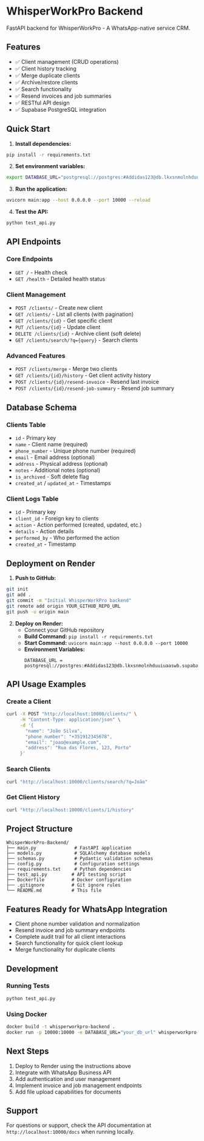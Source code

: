 # WhisperWorkPro Backend

FastAPI backend for WhisperWorkPro - A WhatsApp-native service CRM.

## Features

- ✅ Client management (CRUD operations)
- ✅ Client history tracking
- ✅ Merge duplicate clients
- ✅ Archive/restore clients
- ✅ Search functionality
- ✅ Resend invoices and job summaries
- ✅ RESTful API design
- ✅ Supabase PostgreSQL integration

## Quick Start

1. **Install dependencies:**
```bash
pip install -r requirements.txt
```

2. **Set environment variables:**
```bash
export DATABASE_URL="postgresql://postgres:#Addidas123@db.lkxsnmolnhduuiuaaswb.supabase.co:5432/postgres"
```

3. **Run the application:**
```bash
uvicorn main:app --host 0.0.0.0 --port 10000 --reload
```

4. **Test the API:**
```bash
python test_api.py
```

## API Endpoints

### Core Endpoints
- `GET /` - Health check
- `GET /health` - Detailed health status

### Client Management
- `POST /clients/` - Create new client
- `GET /clients/` - List all clients (with pagination)
- `GET /clients/{id}` - Get specific client
- `PUT /clients/{id}` - Update client
- `DELETE /clients/{id}` - Archive client (soft delete)
- `GET /clients/search/?q={query}` - Search clients

### Advanced Features
- `POST /clients/merge` - Merge two clients
- `GET /clients/{id}/history` - Get client activity history
- `POST /clients/{id}/resend-invoice` - Resend last invoice
- `POST /clients/{id}/resend-job-summary` - Resend job summary

## Database Schema

### Clients Table
- `id` - Primary key
- `name` - Client name (required)
- `phone_number` - Unique phone number (required)
- `email` - Email address (optional)
- `address` - Physical address (optional)
- `notes` - Additional notes (optional)
- `is_archived` - Soft delete flag
- `created_at` / `updated_at` - Timestamps

### Client Logs Table
- `id` - Primary key
- `client_id` - Foreign key to clients
- `action` - Action performed (created, updated, etc.)
- `details` - Action details
- `performed_by` - Who performed the action
- `created_at` - Timestamp

## Deployment on Render

1. **Push to GitHub:**
```bash
git init
git add .
git commit -m "Initial WhisperWorkPro backend"
git remote add origin YOUR_GITHUB_REPO_URL
git push -u origin main
```

2. **Deploy on Render:**
   - Connect your GitHub repository
   - **Build Command:** `pip install -r requirements.txt`
   - **Start Command:** `uvicorn main:app --host 0.0.0.0 --port 10000`
   - **Environment Variables:**
     ```
     DATABASE_URL = postgresql://postgres:#Addidas123@db.lkxsnmolnhduuiuaaswb.supabase.co:5432/postgres
     ```

## API Usage Examples

### Create a Client
```bash
curl -X POST "http://localhost:10000/clients/" \
     -H "Content-Type: application/json" \
     -d '{
       "name": "João Silva",
       "phone_number": "+351912345678",
       "email": "joao@example.com",
       "address": "Rua das Flores, 123, Porto"
     }'
```

### Search Clients
```bash
curl "http://localhost:10000/clients/search/?q=João"
```

### Get Client History
```bash
curl "http://localhost:10000/clients/1/history"
```

## Project Structure

```
WhisperWorkPro-Backend/
├── main.py              # FastAPI application
├── models.py            # SQLAlchemy database models
├── schemas.py           # Pydantic validation schemas
├── config.py            # Configuration settings
├── requirements.txt     # Python dependencies
├── test_api.py         # API testing script
├── Dockerfile          # Docker configuration
├── .gitignore          # Git ignore rules
└── README.md           # This file
```

## Features Ready for WhatsApp Integration

- Client phone number validation and normalization
- Resend invoice and job summary endpoints
- Complete audit trail for all client interactions
- Search functionality for quick client lookup
- Merge functionality for duplicate clients

## Development

### Running Tests
```bash
python test_api.py
```

### Using Docker
```bash
docker build -t whisperworkpro-backend .
docker run -p 10000:10000 -e DATABASE_URL="your_db_url" whisperworkpro-backend
```

## Next Steps

1. Deploy to Render using the instructions above
2. Integrate with WhatsApp Business API
3. Add authentication and user management
4. Implement invoice and job management endpoints
5. Add file upload capabilities for documents

## Support

For questions or support, check the API documentation at `http://localhost:10000/docs` when running locally.